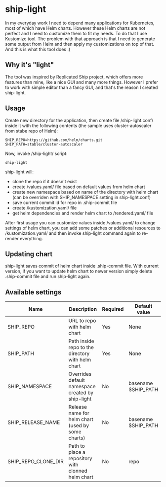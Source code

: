# ship-light

In my everyday work I need to depend many applications for Kubernetes, most of which have Helm charts.
However these Helm charts are not perfect and I need to customize them to fit my needs. To do that I use Kustomize tool.
The problem with that approach is that I need to generate some output from Helm and then apply my customizations on top of that.
And this is what this tool does :)

## Why it's "light"

The tool was inspired by Replicated Ship project, which offers more features than mine, like a nice GUI and many more things.
However I prefer to work with simple editor than a fancy GUI, and that's the reason I created ship-light.

## Usage

Create new directory for the application, then create file /ship-light.conf/ inside it with the following contents (the sample uses cluster-autoscaler from stabe repo of Helm):

```
SHIP_REPO=https://github.com/helm/charts.git
SHIP_PATH=stable/cluster-autoscaler
```

Now, invoke /ship-light/ script:

```
ship-light
```

ship-light will:
- clone the repo if it doesn't exist
- create /values.yaml/ file based on default values from helm chart
- create new namespace based on name of the directory with helm chart (can be overriden with SHIP_NAMESPACE setting in ship-light.conf)
- save current commit id for repo in .ship-commit file
- create /kustomization.yaml/ file
- get helm dependencies and render helm chart to /rendered.yaml/ file

After first usage you can customize values inside /values.yaml/ to change settings of helm chart, you can add some patches or additional resources to /kustomization.yaml/ and then invoke ship-light command again to re-render everything.

## Updating chart

ship-light saves commit of helm chart inside .ship-commit file. With current version, if you want to update helm chart to newer version simply delete .ship-commit file and run ship-light again.

## Available settings

|Name|Description|Required|Default value|
|---|---|---|---|
|SHIP_REPO|URL to repo with helm chart|Yes|None|
|SHIP_PATH|Path inside repo to the directory with helm chart|Yes|None|
|SHIP_NAMESPACE|Overrides default namespace created by ship-light|No|basename $SHIP_PATH|
|SHIP_RELEASE_NAME|Release name for helm chart (used by some charts)|No|basename $SHIP_PATH|
|SHIP_REPO_CLONE_DIR|Path to place a repository with clonned helm chart|No|repo|
